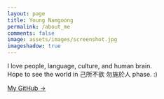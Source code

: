 ```yaml
---
layout: page
title: Young Namgoong
permalink: /about_me
comments: false
image: assets/images/screenshot.jpg
imageshadow: true
---
```


I love people, language, culture, and human brain. </br> Hope to see the world in 己所不欲 勿施於人 phase. :)

<a target="_blank" href="https://github.com/aei0109/" class="btn btn-dark"> My GitHub &rarr;</a>

